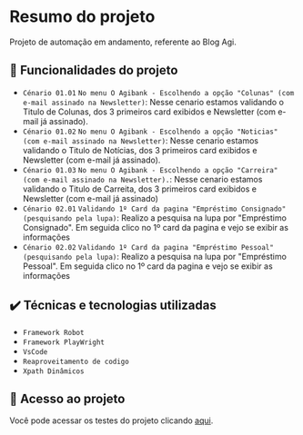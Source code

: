   
# Resumo do projeto
Projeto de automação em andamento, referente ao Blog Agi.

## 🔨 Funcionalidades do projeto

- `Cénario 01.01` `No menu O Agibank - Escolhendo a opção "Colunas" (com e-mail assinado na Newsletter)`: Nesse cenario estamos validando o Titulo de Colunas, dos 3 primeiros card exibidos e Newsletter (com e-mail já assinado).
- `Cénario 01.02` `No menu O Agibank - Escolhendo a opção "Noticias" (com e-mail assinado na Newsletter)`: Nesse cenario estamos validando o Titulo de Notícias, dos 3 primeiros card exibidos e Newsletter (com e-mail já assinado).
- `Cénario 01.03` `No menu O Agibank - Escolhendo a opção "Carreira" (com e-mail assinado na Newsletter).`: Nesse cenario estamos validando o Titulo de Carreita, dos 3 primeiros card exibidos e Newsletter (com e-mail já assinado)
- `Cénario 02.01` `Validando 1º Card da pagina "Empréstimo Consignado" (pesquisando pela lupa)`: Realizo a pesquisa na lupa por "Empréstimo Consignado". Em seguida clico no 1º card da pagina e vejo se exibir as informações
- `Cénario 02.02` `Validando 1º Card da pagina "Empréstimo Pessoal" (pesquisando pela lupa)`: Realizo a pesquisa na lupa por "Empréstimo Pessoal". Em seguida clico no 1º card da pagina e vejo se exibir as informações
## ✔️ Técnicas e tecnologias utilizadas

- ``Framework Robot``
- ``Framework PlayWright``
- ``VsCode``
- ``Reaproveitamento de codigo``
- ``Xpath Dinâmicos``

## 📁 Acesso ao projeto
Você pode acessar os testes do projeto clicando [aqui](https://github.com/RaijonhBr/Automacao_Web_Robot_Framework/tree/main/tests/Fluxo_das_fucionalidade_do_Menu).
